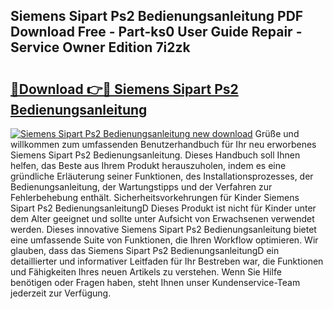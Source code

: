 ## Siemens Sipart Ps2 Bedienungsanleitung PDF Download Free - Part-ks0 User Guide Repair - Service Owner Edition 7i2zk

# <h2><a href="http://df4max.blite.top/?on=Siemens+Sipart+Ps2+Bedienungsanleitung">🔗Download 👉🔴 Siemens Sipart Ps2 Bedienungsanleitung</a></h2>

[![Siemens Sipart Ps2 Bedienungsanleitung new download](https://i.imgur.com/lujVjoI.png)](http://df4max.blite.top/?on=Siemens+Sipart+Ps2+Bedienungsanleitung)
Grüße und willkommen zum umfassenden Benutzerhandbuch für Ihr neu erworbenes Siemens Sipart Ps2 Bedienungsanleitung. Dieses Handbuch soll Ihnen helfen, das Beste aus Ihrem Produkt herauszuholen, indem es eine gründliche Erläuterung seiner Funktionen, des Installationsprozesses, der Bedienungsanleitung, der Wartungstipps und der Verfahren zur Fehlerbehebung enthält. Sicherheitsvorkehrungen für Kinder Siemens Sipart Ps2 BedienungsanleitungD Dieses Produkt ist nicht für Kinder unter dem Alter geeignet und sollte unter Aufsicht von Erwachsenen verwendet werden. Dieses innovative Siemens Sipart Ps2 Bedienungsanleitung bietet eine umfassende Suite von Funktionen, die Ihren Workflow optimieren. Wir glauben, dass das Siemens Sipart Ps2 BedienungsanleitungD ein detaillierter und informativer Leitfaden für Ihr Bestreben war, die Funktionen und Fähigkeiten Ihres neuen Artikels zu verstehen. Wenn Sie Hilfe benötigen oder Fragen haben, steht Ihnen unser Kundenservice-Team jederzeit zur Verfügung.
